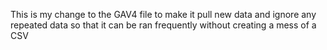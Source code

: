 This is my change to the GAV4 file to make it pull new data and ignore any repeated data so that it can be ran frequently without creating a mess of a CSV
